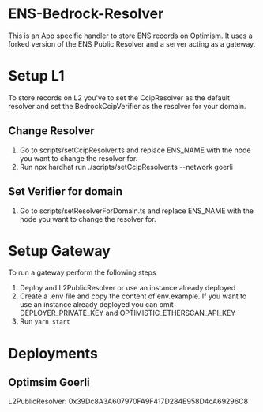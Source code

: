 # ENS-Bedrock-Resolver

This is an App specific handler to store ENS records on Optimism. It uses a forked version of the ENS Public Resolver and a server acting as a gateway.

# Setup L1

To store records on L2 you've to set the CcipResolver as the default resolver and set the BedrockCcipVerifier as the resolver for your domain.

## Change Resolver

1. Go to scripts/setCcipResolver.ts and replace ENS_NAME with the node you want to change the resolver for.
2. Run npx hardhat run ./scripts/setCcipResolver.ts --network goerli

## Set Verifier for domain

1. Go to scripts/setResolverForDomain.ts and replace ENS_NAME with the node you want to change the resolver for.

# Setup Gateway

To run a gateway perform the following steps

1. Deploy and L2PublicResolver or use an instance already deployed
2. Create a .env file and copy the content of env.example. If you want to use an instance already deployed you can omit DEPLOYER_PRIVATE_KEY and OPTIMISTIC_ETHERSCAN_API_KEY
3. Run `yarn start`

# Deployments

## Optimsim **Goerli**

L2PublicResolver: 0x39Dc8A3A607970FA9F417D284E958D4cA69296C8
